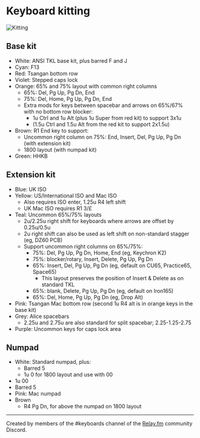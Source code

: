 # Keyboard kitting

![Kitting](kitting.png)

## Base kit

* White: ANSI TKL base kit, plus barred F and J
* Cyan: F13
* Red: Tsangan bottom row
* Violet: Stepped caps lock
* Orange: 65% and 75% layout with common right columns
    * 65%: Del, Pg Up, Pg Dn, End
    * 75%: Del, Home, Pg Up, Pg Dn, End
    * Extra mods for keys between spacebar and arrows on 65%/67% with no bottom row blocker:
        * 1u Ctrl and 1u Alt (plus 1u Super from red kit) to support 3x1u
        * (1.5u Ctrl and 1.5u Alt from the red kit to support 2x1.5u)
* Brown: R1 End key to support:
    * Uncommon right column on 75%: End, Insert, Del, Pg Up, Pg Dn (with extension kit)
    * 1800 layout (with numpad kit)
* Green: HHKB

## Extension kit

* Blue: UK ISO
* Yellow: US/International ISO and Mac ISO
    * Also requires ISO enter, 1.25u R4 left shift
    * UK Mac ISO requires R1 3/£
* Teal: Uncommon 65%/75% layouts
    * 2u/2.25u right shift for keyboards where arrows are offset by 0.25u/0.5u
    * 2u right shift can also be used as left shift on non-standard stagger (eg, DZ60 PCB)
    * Support uncommon right columns on 65%/75%:
        * 75%: Del, Pg Up, Pg Dn, Home, End (eg, Keychron K2)
        * 75%: blocker/rotary, Insert, Delete, Pg Up, Pg Dn
        * 65%: Insert, Del, Pg Up, Pg Dn (eg, default on CU65, Practice65, Space65)
            * This layout preserves the position of Insert & Delete as on standard TKL
        * 65%: blank, Delete, Pg Up, Pg Dn (eg, default on Iron165)
        * 65%: Del, Home, Pg Up, Pg Dn (eg, Drop Alt)
* Pink: Tsangan Mac bottom row (second 1u R4 alt is in orange keys in the base kit)
* Grey: Alice spacebars
    * 2.25u and 2.75u are also standard for split spacebar; 2.25-1.25-2.75
* Purple: Uncommon keys for caps lock area

## Numpad

* White: Standard numpad, plus:
    * Barred 5
    * 1u 0 for 1800 layout and use with 00
* 1u 00
* Barred 5
* Pink: Mac numpad
* Brown
    * R4 Pg Dn, for above the numpad on 1800 layout

<hr />

Created by members of the #keyboards channel of the [Relay.fm](https://www.relay.fm) community Discord.
